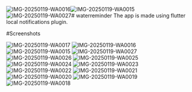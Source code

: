 ![IMG-20250119-WA0016](https://github.com/user-attachments/assets/5c0e4e0e-e36b-441b-86ea-c184ab35011e)![IMG-20250119-WA0015](https://github.com/user-attachments/assets/3210fe35-a274-4cfa-a512-09adb9b1822c)![IMG-20250119-WA0027](https://github.com/user-attachments/assets/95dbb50c-465a-4dac-8e1f-420a0aff0d54)# waterreminder
The app is made using flutter local notifications plugin. 

#Screenshots







![IMG-20250119-WA0017](https://github.com/user-attachments/assets/36046a8b-83c6-42a3-a61a-2f2bbcc3a23f)
![IMG-20250119-WA0016](https://github.com/user-attachments/assets/f84f20e4-43c1-4071-b335-2c4342c800bc)
![IMG-20250119-WA0015](https://github.com/user-attachments/assets/e9775082-1b27-4a4f-aede-d551901af1ce)
![IMG-20250119-WA0027](https://github.com/user-attachments/assets/432a8736-dc32-465f-9719-60243f336d3e)
![IMG-20250119-WA0026](https://github.com/user-attachments/assets/a16bb828-03a1-45a8-9f59-3b5bcf0d2a51)
![IMG-20250119-WA0025](https://github.com/user-attachments/assets/a2964947-7b61-4644-8d85-2bdf49aa8310)
![IMG-20250119-WA0024](https://github.com/user-attachments/assets/1edd0b37-c521-4567-a963-f9ea61437d04)
![IMG-20250119-WA0023](https://github.com/user-attachments/assets/01f8d774-1d3c-485f-80dd-7b2b2c3cab04)
![IMG-20250119-WA0022](https://github.com/user-attachments/assets/e9b2dac2-8ed0-4b4b-b952-9b6de2aa25f9)
![IMG-20250119-WA0021](https://github.com/user-attachments/assets/5947b0b5-479b-4a12-ac24-93ad96c0c272)
![IMG-20250119-WA0020](https://github.com/user-attachments/assets/e6ac4d64-eb3f-4594-b536-da723112bb5e)
![IMG-20250119-WA0019](https://github.com/user-attachments/assets/9df5aa25-3677-4193-95e7-e327cca7f0a9)
![IMG-20250119-WA0018](https://github.com/user-attachments/assets/a13ffc22-c81f-4fe7-b156-59ad83dfc2ee)





